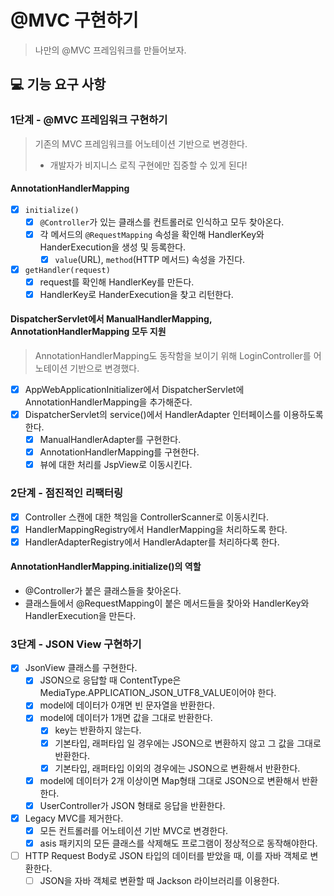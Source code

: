 # @MVC 구현하기
> 나만의 @MVC 프레임워크를 만들어보자.

## 💻 기능 요구 사항

### 1단계 - @MVC 프레임워크 구현하기
> 기존의 MVC 프레임워크를 어노테이션 기반으로 변경한다.  
> - 개발자가 비지니스 로직 구현에만 집중할 수 있게 된다!

#### AnnotationHandlerMapping
- [X] `initialize()`
  - [X] `@Controller`가 있는 클래스를 컨트롤러로 인식하고 모두 찾아온다.
  - [X] 각 메서드의 `@RequestMapping` 속성을 확인해 HandlerKey와 HanderExecution을 생성 및 등록한다.
    - [X] `value`(URL), `method`(HTTP 메서드) 속성을 가진다. 
- [X] `getHandler(request)`
  - [X] request를 확인해 HandlerKey를 만든다.
  - [X] HandlerKey로 HanderExecution을 찾고 리턴한다.

#### DispatcherServlet에서 ManualHandlerMapping, AnnotationHandlerMapping 모두 지원
> AnnotationHandlerMapping도 동작함을 보이기 위해 LoginController를 어노테이션 기반으로 변경했다.
- [X] AppWebApplicationInitializer에서 DispatcherServlet에 AnnotationHandlerMapping을 추가해준다.
- [X] DispatcherServlet의 service()에서 HandlerAdapter 인터페이스를 이용하도록 한다. 
  - [X] ManualHandlerAdapter를 구현한다.
  - [X] AnnotationHandlerMapping를 구현한다.
  - [X] 뷰에 대한 처리를 JspView로 이동시킨다. 

### 2단계 - 점진적인 리팩터링
- [X] Controller 스캔에 대한 책임을 ControllerScanner로 이동시킨다.
- [X] HandlerMappingRegistry에서 HandlerMapping을 처리하도록 한다.
- [X] HandlerAdapterRegistry에서 HandlerAdapter를 처리하다록 한다.

#### AnnotationHandlerMapping.initialize()의 역할
- @Controller가 붙은 클래스들을 찾아온다.
- 클래스들에서 @RequestMapping이 붙은 메서드들을 찾아와 HandlerKey와 HandlerExecution을 만든다.

### 3단계 - JSON View 구현하기
- [X] JsonView 클래스를 구현한다.
  - [X] JSON으로 응답할 때 ContentType은 MediaType.APPLICATION_JSON_UTF8_VALUE이어야 한다.
  - [X] model에 데이터가 0개면 빈 문자열을 반환한다.
  - [X] model에 데이터가 1개면 값을 그대로 반환한다.
    - [X] key는 반환하지 않는다.
    - [X] 기본타입, 래퍼타입 일 경우에는 JSON으로 변환하지 않고 그 값을 그대로 반환한다.
    - [X] 기본타입, 래퍼타입 이외의 경우에는 JSON으로 변환해서 반환한다.
  - [X] model에 데이터가 2개 이상이면 Map형태 그대로 JSON으로 변환해서 반환한다. 
  - [X] UserController가 JSON 형태로 응답을 반환한다.
- [X] Legacy MVC를 제거한다.
  - [X] 모든 컨트롤러를 어노테이션 기반 MVC로 변경한다.
  - [X] asis 패키지의 모든 클래스를 삭제해도 프로그램이 정상적으로 동작해야한다.
- [ ] HTTP Request Body로 JSON 타입의 데이터를 받았을 때, 이를 자바 객체로 변환한다.
  - [ ] JSON을 자바 객체로 변환할 때 Jackson 라이브러리를 이용한다.
